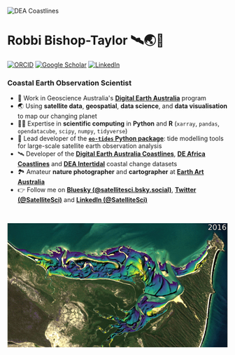 ![DEA Coastlines](https://github.com/GeoscienceAustralia/dea-coastlines/blob/develop/visualisation/images/DEACoastlines_header.gif)

<h1 align="left" id="macropower-title">Robbi Bishop-Taylor 🛰️🌏🌊</h1>

[![ORCID](https://img.shields.io/static/v1?label=ORCID&message=0000-0002-1533-2599&color=green&logo=orcid)](https://orcid.org/0000-0002-1533-2599)
[![Google Scholar](https://img.shields.io/static/v1?label=&message=Google%20Scholar&color=gray&logo=google-scholar)](https://scholar.google.com.au/citations?user=iutCriAAAAAJ&hl=en&oi=sra)
[![LinkedIn](https://img.shields.io/static/v1?label=&message=LinkedIn&color=0A66C2&logo=linkedin)](https://www.linkedin.com/in/satellitesci/)

<h3 align="left">Coastal Earth Observation Scientist</h3>

- 🏢 Work in Geoscience Australia's **[Digital Earth Australia](https://www.dea.ga.gov.au/)** program
- 🌏 Using **satellite data**, **geospatial**, **data science**, and **data visualisation** to map our changing planet
- 👨‍💻 Expertise in **scientific computing** in **Python** and **R** (`xarray`, `pandas`, `opendatacube`, `scipy`, `numpy`, `tidyverse`)
- 🌊 Lead developer of the **[`eo-tides` Python package](https://geoscienceaustralia.github.io/eo-tides/)**: tide modelling tools for large-scale satellite earth observation analysis
- 🛰️ Developer of the **[Digital Earth Australia Coastlines](https://maps.dea.ga.gov.au/story/DEACoastlines)**, **[DE Africa Coastlines](https://maps.digitalearth.africa/story/DEAfricaCoastlines)** and **[DEA Intertidal](https://maps.dea.ga.gov.au/story/DEAIntertidal)** coastal change datasets
- 🏞️ Amateur **nature photographer** and **cartographer** at **[Earth Art Australia](https://www.etsy.com/shop/EarthArtAustralia)**
- 👉 Follow me on **[Bluesky (@satellitesci.bsky.social)](https://bsky.app/profile/satellitesci.bsky.social)**, **[Twitter (@SatelliteSci)](https://twitter.com/SatelliteSci)** and **[LinkedIn (@SatelliteSci)](https://www.linkedin.com/in/satellitesci/)**

<br>

![DEA Intertidal](https://github.com/robbibt/robbibt/blob/main/dea_intertidal.gif?raw=true)
